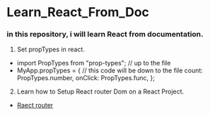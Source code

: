 # Learn_React_From_Doc
### in this repository, i will learn React from documentation.

1. Set propTypes in react.

- import PropTypes from "prop-types"; // up to the file
- MyApp.propTypes = {
  // this code will be down to the file
  count: PropTypes.number,
  onClick: PropTypes.func,
};

2. Learn how to Setup React router Dom on a React Project.
- [Raect router](https://youtu.be/oTIJunBa6MA?si=SyKQcl_aLuXbGULK)
